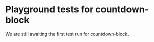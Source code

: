 # Playground tests for countdown-block
We are still awaiting the first test run for countdown-block.
